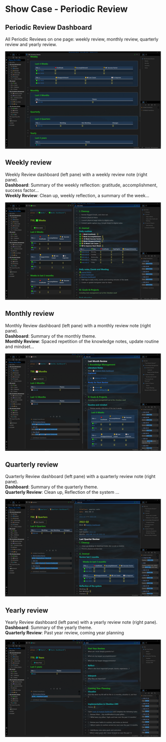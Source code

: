 # Show Case - Periodic Review

## Periodic Review Dashboard

All Periodic Reviews on one page: weekly review, monthly review, quarterly review and yearly review.

![image-20220813231346154](images/image-20220813231346154.png)



## Weekly review

Weekly Review dashboard (left pane) with a weekly review note (right pane).  
**Dashboard**: Summary of the weekly reflection: gratitude, accomplishment, success factor...   
**Weekly Review**: Clean up, weekly reflection, a summary of the week... 

![image-20220813230919644](images/image-20220813230919644.png)

## Monthly review

Monthly Review dashboard (left pane) with a monthly review note (right pane).  
**Dashboard**: Summary of the monthly theme.   
**Monthly Review**: Spaced repetition of the knowledge notes, update routine and mindset... 

![image-20220813231014952](images/image-20220813231014952.png)

## Quarterly review 

Quarterly Review dashboard (left pane) with a quarterly review note (right pane).  
**Dashboard**: Summary of the quarterly theme.   
**Quarterly Review**: Clean up, Reflection of the system ...

![image-20220813231109642](images/image-20220813231109642.png)

## Yearly review

Yearly Review dashboard (left pane) with a yearly review note (right pane).  
**Dashboard**: Summary of the yearly theme.   
**Quarterly Review**: Past year review, coming year planning  

![image-20220813231212722](images/image-20220813231212722.png)



